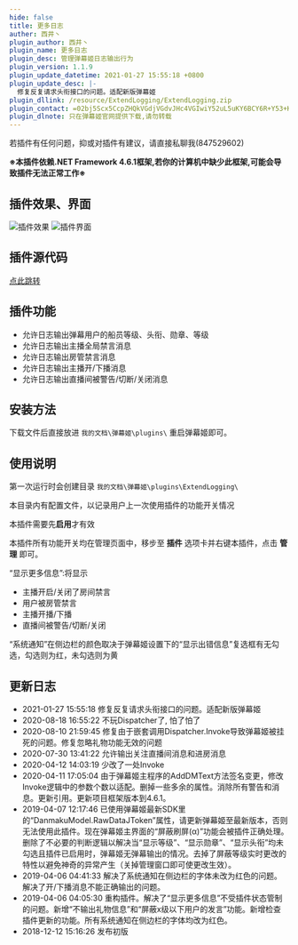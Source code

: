 ```yaml
---
hide: false
title: 更多日志
auther: 西井丶
plugin_author: 西井丶
plugin_name: 更多日志
plugin_desc: 管理弹幕姬日志输出行为
plugin_version: 1.1.9
plugin_update_datetime: 2021-01-27 15:55:18 +0800
plugin_update_desc: |-
  修复反复请求头衔接口的问题。适配新版弹幕姬
plugin_dllink: /resource/ExtendLogging/ExtendLogging.zip
plugin_contact: =02bj5Scx5CcpZHQkVGdjVGdvJHc4VGIwiY52uL5uKY6BCY6R+Y53+K6YKa6ueZ6Eq552uL5S+o5syp5
plugin_dlnote: 只在弹幕姬官网提供下载,请勿转载
---
```


若插件有任何问题，抑或对插件有建议，请直接私聊我(847529602)

**※本插件依赖.NET Framework 4.6.1框架,若你的计算机中缺少此框架,可能会导致插件无法正常工作※**

插件效果、界面
---
<img class="shadow" src="https://www.danmuji.org/resource/ExtendLogging/preview.png" alt="插件效果" />
<img class="shadow" src="https://www.danmuji.org/resource/ExtendLogging/preview2.png" alt="插件界面" />

插件源代码
---
[点此跳转](https://github.com/Executor-Cheng/ExtendLogging)

插件功能
---
- 允许日志输出弹幕用户的船员等级、头衔、勋章、等级
- 允许日志输出主播全局禁言消息
- 允许日志输出房管禁言消息
- 允许日志输出主播开/下播消息
- 允许日志输出直播间被警告/切断/关闭消息

安装方法
---
下载文件后直接放进 `我的文档\弹幕姬\plugins\` 重启弹幕姬即可。

使用说明
---

第一次运行时会创建目录 `我的文档\弹幕姬\plugins\ExtendLogging\`

本目录内有配置文件，以记录用户上一次使用插件的功能开关情况

本插件需要先**启用**才有效

本插件所有功能开关均在管理页面中，移步至 **插件** 选项卡并右键本插件，点击 **管理** 即可。

“显示更多信息”:将显示
- 主播开启/关闭了房间禁言
- 用户被房管禁言
- 主播开播/下播
- 直播间被警告/切断/关闭

“系统通知”在侧边栏的颜色取决于弹幕姬设置下的“显示出错信息”复选框有无勾选，勾选则为红，未勾选则为黄

更新日志
---
- 2021-01-27 15:55:18 修复反复请求头衔接口的问题。适配新版弹幕姬
- 2020-08-18 16:55:22 不玩Dispatcher了, 怕了怕了
- 2020-08-10 21:59:45 修复由于嵌套调用Dispatcher.Invoke导致弹幕姬被挂死的问题。修复忽略礼物功能无效的问题
- 2020-07-30 13:41:22 允许输出关注直播间消息和进房消息
- 2020-04-12 14:03:19 少改了一处Invoke
- 2020-04-11 17:05:04 由于弹幕姬主程序的AddDMText方法签名变更，修改Invoke逻辑中的参数个数以适配。删掉一些多余的属性。消除所有警告和消息。更新引用。更新项目框架版本到4.6.1。
- 2019-04-07 12:17:46 已使用弹幕姬最新SDK里的“DanmakuModel.RawDataJToken”属性，请更新弹幕姬至最新版本，否则无法使用此插件。现在弹幕姬主界面的“屏蔽刷屏(α)”功能会被插件正确处理。删除了不必要的判断逻辑以解决当“显示等级”、“显示勋章”、“显示头衔”均未勾选且插件已启用时，弹幕姬无弹幕输出的情况。去掉了屏蔽等级实时更改的特性以避免神奇的异常产生（关掉管理窗口即可使更改生效）。
- 2019-04-06 04:41:33 解决了系统通知在侧边栏的字体未改为红色的问题。解决了开/下播消息不能正确输出的问题。
- 2019-04-06 04:05:30 重构插件。解决了“显示更多信息”不受插件状态管制的问题。新增“不输出礼物信息”和“屏蔽x级以下用户的发言”功能。新增检查插件更新的功能。所有系统通知在侧边栏的字体均改为红色。
- 2018-12-12 15:16:26 发布初版